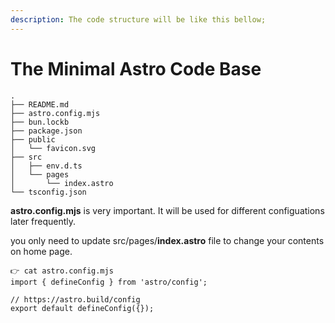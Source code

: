```yaml
---
description: The code structure will be like this bellow;
---
```


# The Minimal Astro Code Base

```
.
├── README.md
├── astro.config.mjs
├── bun.lockb
├── package.json
├── public
│   └── favicon.svg
├── src
│   ├── env.d.ts
│   └── pages
│       └── index.astro
└── tsconfig.json
```

**astro.config.mjs** is very important. It will be used for different configuations later frequently.



you only need to update src/pages/**index.astro** file to change your contents on home page.

```
👉 cat astro.config.mjs
import { defineConfig } from 'astro/config';

// https://astro.build/config
export default defineConfig({});
```
